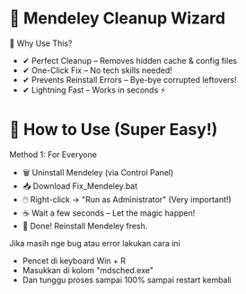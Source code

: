 # 🧹 Mendeley Cleanup Wizard

🚀 Why Use This?
- ✔ Perfect Cleanup – Removes hidden cache & config files
- ✔ One-Click Fix – No tech skills needed!
- ✔ Prevents Reinstall Errors – Bye-bye corrupted leftovers!
- ✔ Lightning Fast – Works in seconds ⚡

# 🎯 How to Use (Super Easy!)
Method 1: For Everyone
- 🗑️ Uninstall Mendeley (via Control Panel)
- 📥 Download Fix_Mendeley.bat
- 🖱️ Right-click → "Run as Administrator" (Very important!)
- ☕ Wait a few seconds – Let the magic happen!
- 🎉 Done! Reinstall Mendeley fresh.


Jika masih nge bug atau error  lakukan cara ini

- Pencet di keyboard Win + R
- Masukkan di kolom "mdsched.exe"
- Dan tunggu proses sampai 100% sampai restart kembali
